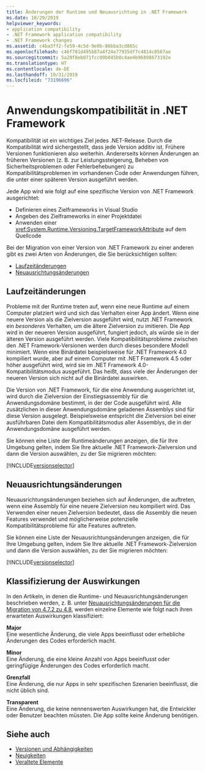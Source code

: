 ```yaml
---
title: Änderungen der Runtime und Neuausrichtung in .NET Framework
ms.date: 10/29/2019
helpviewer_keywords:
- application compatibility
- .NET Framework application compatibility
- .NET Framework changes
ms.assetid: c4ba3ff2-fe59-4c5d-9e0b-86bba3cd865c
ms.openlocfilehash: c46f781d495b87a4f24e77935df7c4814c8567ae
ms.sourcegitcommit: 5a28f8eb071fcc09b045b0c4ae4b96898673192e
ms.translationtype: HT
ms.contentlocale: de-DE
ms.lasthandoff: 10/31/2019
ms.locfileid: "73196696"
---
```

# <a name="application-compatibility-in-the-net-framework"></a>Anwendungskompatibilität in .NET Framework

Kompatibilität ist ein wichtiges Ziel jedes .NET-Release. Durch die Kompatibilität wird sichergestellt, dass jede Version additiv ist. Frühere Versionen funktionieren also weiterhin. Andererseits können Änderungen an früheren Versionen (z. B. zur Leistungssteigerung, Beheben von Sicherheitsproblemen oder Fehlerbehebungen) zu Kompatibilitätsproblemen im vorhandenen Code oder Anwendungen führen, die unter einer späteren Version ausgeführt werden.

Jede App wird wie folgt auf eine spezifische Version von .NET Framework ausgerichtet:

- Definieren eines Zielframeworks in Visual Studio
- Angeben des Zielframeworks in einer Projektdatei
- Anwenden einer <xref:System.Runtime.Versioning.TargetFrameworkAttribute> auf dem Quellcode

Bei der Migration von einer Version von .NET Framework zu einer anderen gibt es zwei Arten von Änderungen, die Sie berücksichtigen sollten:

- [Laufzeitänderungen](#runtime-changes)
- [Neuausrichtungsänderungen](#retargeting-changes)

## <a name="runtime-changes"></a>Laufzeitänderungen

Probleme mit der Runtime treten auf, wenn eine neue Runtime auf einem Computer platziert wird und sich das Verhalten einer App ändert. Wenn eine neuere Version als die Zielversion ausgeführt wird, nutzt .NET Framework ein *besonderes* Verhalten, um die ältere Zielversion zu imitieren. Die App wird in der neueren Version ausgeführt, fungiert jedoch, als würde sie in der älteren Version ausgeführt werden. Viele Kompatibilitätsprobleme zwischen den .NET Framework-Versionen werden durch dieses besondere Modell minimiert. Wenn eine Binärdatei beispielsweise für .NET Framework 4.0 kompiliert wurde, aber auf einem Computer mit .NET Framework 4.5 oder höher ausgeführt wird, wird sie im .NET Framework 4.0-Kompatibilitätsmodus ausgeführt. Das heißt, dass viele der Änderungen der neueren Version sich nicht auf die Binärdatei auswirken.

Die Version von .NET Framework, für die eine Anwendung ausgerichtet ist, wird durch die Zielversion der Einstiegsassembly für die Anwendungsdomäne bestimmt, in der der Code ausgeführt wird. Alle zusätzlichen in dieser Anwendungsdomäne geladenen Assemblys sind für diese Version ausgelegt. Beispielsweise entspricht die Zielversion bei einer ausführbaren Datei dem Kompatibilitätsmodus aller Assemblys, die in der Anwendungsdomäne ausgeführt werden.

Sie können eine Liste der Runtimeänderungen anzeigen, die für Ihre Umgebung gelten, indem Sie Ihre aktuelle .NET Framework-Zielversion und dann die Version auswählen, zu der Sie migrieren möchten:

[!INCLUDE[versionselector](../../../includes/migration-guide/runtime/versionselector.md)]

## <a name="retargeting-changes"></a>Neuausrichtungsänderungen

Neuausrichtungsänderungen beziehen sich auf Änderungen, die auftreten, wenn eine Assembly für eine neuere Zielversion neu kompiliert wird. Das Verwenden einer neuen Zielversion bedeutet, dass die Assembly die neuen Features verwendet und möglicherweise potenzielle Kompatibilitätsprobleme für alte Features auftreten.

Sie können eine Liste der Neuausrichtungsänderungen anzeigen, die für Ihre Umgebung gelten, indem Sie Ihre aktuelle .NET Framework-Zielversion und dann die Version auswählen, zu der Sie migrieren möchten:

[!INCLUDE[versionselector](../../../includes/migration-guide/retargeting/versionselector.md)]

## <a name="impact-classification"></a>Klassifizierung der Auswirkungen

In den Artikeln, in denen die Runtime- und Neuausrichtungsänderungen beschrieben werden, z. B. unter [Neuausrichtungsänderungen für die Migration von 4.7.2 zu 4.8](retargeting/4.7.2-4.8.md), werden einzelne Elemente wie folgt nach ihren erwarteten Auswirkungen klassifiziert:

**Major**\
Eine wesentliche Änderung, die viele Apps beeinflusst oder erhebliche Änderungen des Codes erforderlich macht.

**Minor**\
Eine Änderung, die eine kleine Anzahl von Apps beeinflusst oder geringfügige Änderungen des Codes erforderlich macht.

**Grenzfall**\
Eine Änderung, die nur Apps in sehr spezifischen Szenarien beeinflusst, die nicht üblich sind.

**Transparent**\
Eine Änderung, die keine nennenswerten Auswirkungen hat, die Entwickler oder Benutzer beachten müssten. Die App sollte keine Änderung benötigen.

## <a name="see-also"></a>Siehe auch

- [Versionen und Abhängigkeiten](versions-and-dependencies.md)
- [Neuigkeiten](../whats-new/index.md)
- [Veraltete Elemente](../whats-new/whats-obsolete.md)
